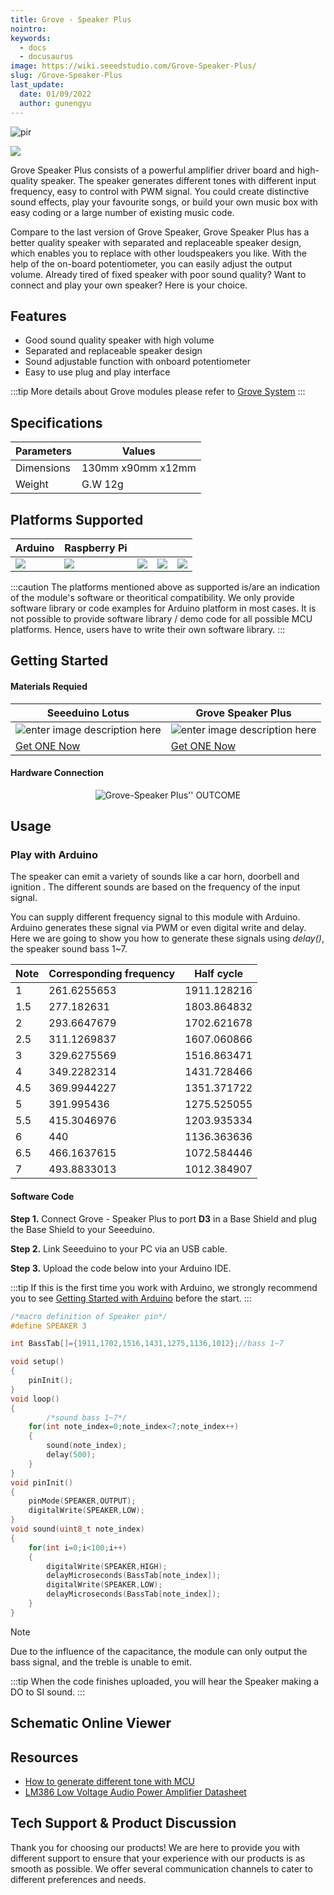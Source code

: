```yaml
---
title: Grove - Speaker Plus
nointro:
keywords:
  - docs
  - docusaurus
image: https://wiki.seeedstudio.com/Grove-Speaker-Plus/
slug: /Grove-Speaker-Plus
last_update:
  date: 01/09/2022
  author: gunengyu
---
```


<!--     -->
<p style={{textAlign: 'center'}}><img src="https://files.seeedstudio.com/wiki/Grove-Speaker_Plus/IMG/03.png" alt="pir" width={600} height="auto" /></p>

[![](https://files.seeedstudio.com/wiki/common/Get_One_Now_Banner.png)](https://www.seeedstudio.com/Grove-Speaker-Plus-p-4592.html)

Grove Speaker Plus consists of a powerful amplifier driver board and high-quality speaker. The speaker generates different tones with different input frequency, easy to control with PWM signal. You could create distinctive sound effects, play your favourite songs, or build your own music box with easy coding or a large number of existing music code.

Compare to the last version of Grove Speaker, Grove Speaker Plus has a better quality speaker with separated and replaceable speaker design, which enables you to replace with other loudspeakers you like. With the help of the on-board potentiometer, you can easily adjust the output volume. Already tired of fixed speaker with poor sound quality? Want to connect and play your own speaker? Here is your choice.

Features
-------

- Good sound quality speaker with high volume
- Separated and replaceable speaker design
- Sound adjustable function with onboard potentiometer
- Easy to use plug and play interface

:::tip
    More details about Grove modules please refer to [Grove System](https://wiki.seeedstudio.com/Grove_System/)
:::

Specifications
-------------

| Parameters           | Values |
|------|-----|
| Dimensions | 130mm x90mm x12mm|
|Weight   |G.W 12g|

Platforms Supported
-------------------

| Arduino                                                                                             | Raspberry Pi                                                                                             |                                                                                                 |                                                                                                          |                                                                                                    |
|-----------------------------------------------------------------------------------------------------|----------------------------------------------------------------------------------------------------------|-------------------------------------------------------------------------------------------------|---------------------------------------------------------------------------------------------------|----------------------------------------------------------------------------------------------------|
| ![](https://files.seeedstudio.com/wiki/wiki_english/docs/images/arduino_logo.jpg) | ![](https://files.seeedstudio.com/wiki/wiki_english/docs/images/raspberry_pi_logo_n.jpg) | ![](https://files.seeedstudio.com/wiki/wiki_english/docs/images/bbg_logo_n.jpg) | ![](https://files.seeedstudio.com/wiki/wiki_english/docs/images/wio_logo_n.jpg) | ![](https://files.seeedstudio.com/wiki/wiki_english/docs/images/linkit_logo_n.jpg) |

:::caution
    The platforms mentioned above as supported is/are an indication of the module's software or theoritical compatibility. We only provide software library or code examples for Arduino platform in most cases. It is not possible to provide software library / demo code for all possible MCU platforms. Hence, users have to write their own software library.
:::

## Getting Started

#### Materials Requied

| Seeeduino Lotus | Grove Speaker Plus|
|--------------|--------------|
|![enter image description here](https://files.seeedstudio.com/wiki/Grove-Doppler-Radar/IMG/Seeeduino_Lotus.png)|![enter image description here](https://files.seeedstudio.com/wiki/Grove-Speaker_Plus/IMG/small.png)|
|[Get ONE Now](https://www.seeedstudio.com/Seeeduino-Lotus-V1-1-ATMega328-Board-with-Grove-Interface.html)|[Get ONE Now](https://www.seeedstudio.com/Grove-Speaker-Plus-p-4592.html)|

#### Hardware Connection

<div align="center">
<figure>
<img src="https://files.seeedstudio.com/wiki/Grove-Speaker_Plus/IMG/Hardware_Connection.jpg" alt="Grove-Speaker Plus'' OUTCOME" title="demo" />
<figcaption><b></b><i></i></figcaption>
</figure>
</div>

Usage
-----

### Play with Arduino

The speaker can emit a variety of sounds like a car horn, doorbell and ignition . The different sounds are based on the frequency of the input signal.

You can supply different frequency signal to this module with Arduino. Arduino generates these signal via PWM or even digital write and delay. Here we are going to show you how to generate these signals using *delay()*, the speaker sound bass 1~7.

|Note|Corresponding frequency|Half cycle|
|---|---|----|
|1| 261.6255653 |1911.128216|
|1.5|277.182631|1803.864832|
|2|293.6647679|1702.621678|
|2.5|311.1269837|1607.060866|
|3|329.6275569|1516.863471|
|4|349.2282314|1431.728466|
|4.5|369.9944227|1351.371722|
|5|391.995436|1275.525055|
|5.5|415.3046976|1203.935334|
|6|440|1136.363636|
|6.5|466.1637615|1072.584446|
|7|493.8833013|1012.384907|

#### Software Code

**Step 1.** Connect Grove - Speaker Plus to port **D3** in a Base Shield and plug the Base Shield to your Seeeduino.

**Step 2.** Link Seeeduino to your PC via an USB cable.

**Step 3.** Upload the code below into your Arduino IDE.

:::tip
        If this is the first time you work with Arduino, we strongly recommend you to see [Getting Started with Arduino](https://wiki.seeedstudio.com/Getting_Started_with_Arduino/) before the start.
:::

```cpp
/*macro definition of Speaker pin*/
#define SPEAKER 3

int BassTab[]={1911,1702,1516,1431,1275,1136,1012};//bass 1~7

void setup()
{
    pinInit();
}
void loop()
{
        /*sound bass 1~7*/
    for(int note_index=0;note_index<7;note_index++)
    {
        sound(note_index);
        delay(500);
    }
}
void pinInit()
{
    pinMode(SPEAKER,OUTPUT);
    digitalWrite(SPEAKER,LOW);
}
void sound(uint8_t note_index)
{
    for(int i=0;i<100;i++)
    {
        digitalWrite(SPEAKER,HIGH);
        delayMicroseconds(BassTab[note_index]);
        digitalWrite(SPEAKER,LOW);
        delayMicroseconds(BassTab[note_index]);
    }
}
```

<div class="admonition note">
<p class="admonition-title">Note</p>
Due to the influence of the capacitance, the module can only output the bass signal, and the treble is unable to emit.
</div>

:::tip
     When the code finishes uploaded, you will hear the Speaker making a DO to SI sound.
:::

## Schematic Online Viewer

<div className="altium-ecad-viewer" data-project-src="https://files.seeedstudio.com/wiki/Grove-Speaker_Plus/202002903_Grove-Speaker_Plus_v1.0_SCH&PCB.zip" style={{borderRadius: '0px 0px 4px 4px', height: 500, borderStyle: 'solid', borderWidth: 1, borderColor: 'rgb(241, 241, 241)', overflow: 'hidden', maxWidth: 1280, maxHeight: 700, boxSizing: 'border-box'}}>
</div>

Resources
--------

- [How to generate different tone with MCU](https://files.seeedstudio.com/wiki/Grove-Speaker/res/Tone.pdf)
- [LM386 Low Voltage Audio Power Amplifier Datasheet](https://files.seeedstudio.com/wiki/Grove-Speaker/res/LM386_Low_Voltage_Audio_Power_Amplifier_Datasheet.pdf)

## Tech Support & Product Discussion

Thank you for choosing our products! We are here to provide you with different support to ensure that your experience with our products is as smooth as possible. We offer several communication channels to cater to different preferences and needs.

<div class="button_tech_support_container">
<a href="https://forum.seeedstudio.com/" class="button_forum"></a> 
<a href="https://www.seeedstudio.com/contacts" class="button_email"></a>
</div>

<div class="button_tech_support_container">
<a href="https://discord.gg/eWkprNDMU7" class="button_discord"></a> 
<a href="https://github.com/Seeed-Studio/wiki-documents/discussions/69" class="button_discussion"></a>
</div>
